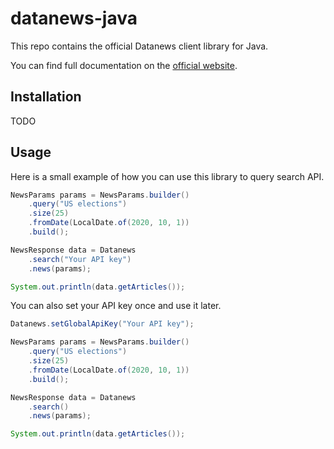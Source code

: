 # datanews-java
This repo contains the official Datanews client library for Java.

You can find full documentation on the [official website](https://datanews.io/docs).

## Installation
TODO

## Usage
Here is a small example of how you can use this library to query search API.
```java
NewsParams params = NewsParams.builder()
    .query("US elections")
    .size(25)
    .fromDate(LocalDate.of(2020, 10, 1))
    .build();

NewsResponse data = Datanews
    .search("Your API key")
    .news(params);

System.out.println(data.getArticles());
```
You can also set your API key once and use it later.
```java
Datanews.setGlobalApiKey("Your API key");

NewsParams params = NewsParams.builder()
    .query("US elections")
    .size(25)
    .fromDate(LocalDate.of(2020, 10, 1))
    .build();

NewsResponse data = Datanews
    .search()
    .news(params);

System.out.println(data.getArticles());
```

